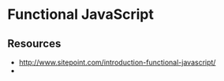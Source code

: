 # Functional JavaScript

## Resources
* http://www.sitepoint.com/introduction-functional-javascript/
* 